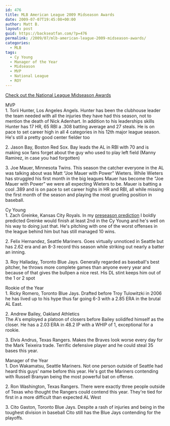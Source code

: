 ```yaml
---
id: 476
title: MLB American League 2009 Midseason Awards
date: 2009-07-07T19:45:08+00:00
author: Matt B.
layout: post
guid: https://backseatfan.com/?p=476
permalink: /2009/07/mlb-american-league-2009-midseason-awards/
categories:
  - MLB
tags:
  - Cy Young
  - Manager of the Year
  - Midseason
  - MVP
  - National League
  - ROY
---
```


<div class="entry">
  <p>
    <a href="https://backseatfan.com/index.php/2009/07/mlb-national-league-2009-midseason-awards/">Check out the National League Midseason Awards</a>
  </p>

  <p>
    MVP<br /> 1. Torii Hunter, Los Angeles Angels. Hunter has been the clubhouse leader the team needed with all the injuries they have had this season, not to mention the death of Nick Adenhart. In addition to his leaderships skills Hunter has 17 HR, 65 RBI a .308 batting average and 27 steals. He is on pace to set career high in all 4 categories in his 12th major league season. He's still a pretty good center fielder too
  </p>

  <p>
    2. Jason Bay, Boston Red Sox. Bay leads the AL in RBI with 70 and is making sox fans forget about the guy who used to play left field (Manny Ramirez, in case you had forgotten)
  </p>

  <p>
    3. Joe Mauer, Minnesota Twins. This season the catcher everyone in the AL was talking about was Matt &#8220;Joe Mauer with Power&#8221; Wieters. While Wieters has struggled his first month in the big leagues Mauer has become the &#8220;Joe Mauer with Power&#8221; we were all expecting Wieters to be. Mauer is batting a cool .389 and is on pace to set career highs in HR and RBI, all while missing the first month of the season and playing the most grueling position in baseball.
  </p>

  <p>
    Cy Young<br /> 1. Zach Greinke, Kansas City Royals. In my <a href="https://backseatfan.com/index.php/2009/04/2009-major-league-baseball-bold-predictions/">preseason prediction</a> I boldly predicted Greinke would finish at least 2nd in the Cy Young and he's well on his way to doing just that. He's pitching with one of the worst offenses in the league behind him but has still managed 10 wins.
  </p>

  <p>
    2. Felix Hernandez, Seattle Mariners. Goes virtually unnoticed in Seattle but has 2.62 era and an 8-3 record this season while striking out nearly a batter an inning.
  </p>

  <p>
    3. Roy Halladay, Toronto Blue Jays. Generally regarded as baseball's best pitcher, he throws more complete games than anyone every year and because of that gives the bullpen a nice rest. His DL stint keeps him out of the 1 or 2 spot
  </p>

  <p>
    Rookie of the Year<br /> 1. Ricky Romero, Toronto Blue Jays. Drafted before Troy Tulowitzki in 2006 he has lived up to his hype thus far going 6-3 with a 2.85 ERA in the brutal AL East.
  </p>

  <p>
    2. Andrew Bailey, Oakland Athletics<br /> The A's employed a platoon of closers before Bailey solidifed himself as the closer. He has a 2.03 ERA in 48.2 IP with a WHIP of 1, exceptional for a rookie.
  </p>

  <p>
    3. Elvis Andrus, Texas Rangers. Makes the Braves look worse every day for the Mark Teixeira trade. Terrific defensive player and he could steal 35 bases this year.
  </p>

  <p>
    Manager of the Year<br /> 1. Don Wakamatsu, Seattle Mariners. Not one person outside of Seattle had heard this guys' name before this year. He's got the Mariners contending with Russell Branyan being the most powerful bat on offense.
  </p>

  <p>
    2. Ron Washington, Texas Rangers. There were exactly three people outside of Texas who thought the Rangers could contend this year. They're tied for first in a more difficult than expected AL West
  </p>

  <p>
    3. Cito Gaston, Toronto Blue Jays. Despite a rash of injuries and being in the toughest division in baseball Cito still has the Blue Jays contending for the playoffs.
  </p>
</div>
